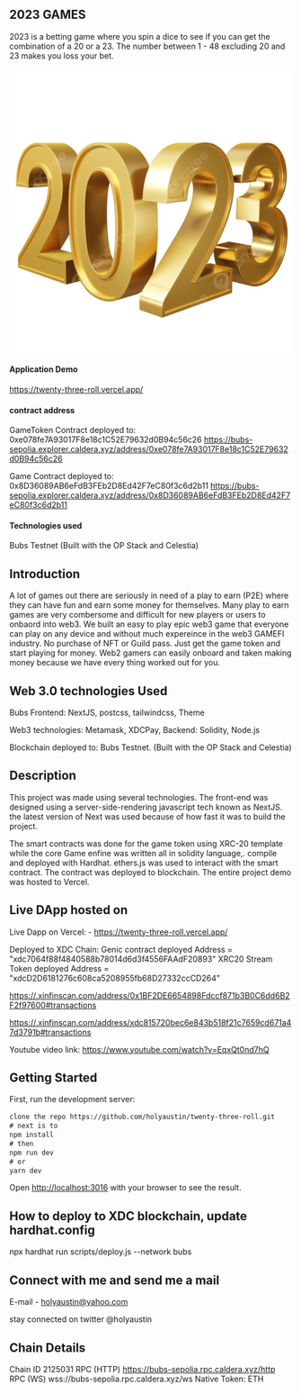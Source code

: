 ## 2023 GAMES

2023 is a betting game where you spin a dice to see if you can get the combination of a 20 or a 23. The number between 1 - 48 excluding 20 and 23 makes you loss your bet.

![home](./public/images/2023.png)

#### Application Demo

<https://twenty-three-roll.vercel.app/>

#### contract address

GameToken Contract deployed to: 0xe078fe7A93017F8e18c1C52E79632d0B94c56c26
https://bubs-sepolia.explorer.caldera.xyz/address/0xe078fe7A93017F8e18c1C52E79632d0B94c56c26

Game Contract deployed to: 0x8D36089AB6eFdB3FEb2D8Ed42F7eC80f3c6d2b11
https://bubs-sepolia.explorer.caldera.xyz/address/0x8D36089AB6eFdB3FEb2D8Ed42F7eC80f3c6d2b11

#### Technologies used

Bubs Testnet (Built with the OP Stack and Celestia)

## Introduction

A lot of games out there are seriously in need of a play to earn (P2E) where they can have fun and earn some money for themselves. Many play to earn games are very combersome and difficult for new players or users to onbaord into web3.
We built an easy to play epic web3 game that everyone can play on any device and without much expereince in the web3 GAMEFI industry. No purchase of NFT or Guild pass. Just get the game token and start playing for money.
Web2 gamers can easily onboard and taken making money because we have every thing worked out for you.

## Web 3.0 technologies Used

Bubs
Frontend: NextJS, postcss, tailwindcss, Theme

Web3 technologies: Metamask, XDCPay,
Backend: Solidity, Node.js

Blockchain deployed to:  Bubs Testnet. (Built with the OP Stack and Celestia)

## Description

This project was made using several technologies. The front-end was designed using a server-side-rendering javascript tech known as NextJS. the latest version of Next was used because of how fast it was to build the project.

The smart contracts was done for the game token using XRC-20 template while the core Game enfine was written all in solidity language,. compile and deployed with Hardhat. ethers.js was used to interact with the smart contract. The contract was deployed to  blockchain. The entire project demo was hosted to Vercel.

## Live DApp hosted on

Live Dapp on Vercel: - <https://twenty-three-roll.vercel.app/>

Deployed to XDC Chain:
  Genic contract deployed Address = "xdc7064f88f4840588b78014d6d3f4556FAAdF20893"
  XRC20 Stream Token deployed Address = "xdcD2D6181276c608ca5208955fb68D27332ccCD264"
  
  <https://.xinfinscan.com/address/0x1BF2DE6654898Fdccf871b3B0C6dd6B2F2f97600#transactions>

  <https://.xinfinscan.com/address/xdc815720bec6e843b518f21c7659cd671a47d3791b#transactions>

 Youtube video link: <https://www.youtube.com/watch?v=EqxQt0nd7hQ>

## Getting Started

First, run the development server:

```text
clone the repo https://github.com/holyaustin/twenty-three-roll.git
# next is to 
npm install
# then
npm run dev
# or
yarn dev
```

Open [http://localhost:3016](http://localhost:3000) with your browser to see the result.

## How to deploy to XDC   blockchain, update hardhat.config

npx hardhat run scripts/deploy.js --network bubs

## Connect with me and send me a mail

E-mail - <holyaustin@yahoo.com>

stay connected on twitter @holyaustin

## Chain Details

Chain ID 2125031
RPC (HTTP) https://bubs-sepolia.rpc.caldera.xyz/http
RPC (WS) wss://bubs-sepolia.rpc.caldera.xyz/ws
Native Token: ETH